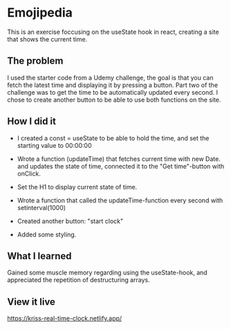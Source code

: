 # Emojipedia
This is an exercise foccusing on the useState hook in react, creating a site that shows the current time. 

## The problem
I used the starter code from a Udemy challenge, the goal is that you can fetch the latest time and displaying it by pressing a button. Part two of the challenge was to get the time to be automatically updated every second. I chose to create another button to be able to use both functions on the site. 

## How I did it
* I created a const = useState to be able to hold the time, and set the starting value to 00:00:00
* Wrote a function (updateTime) that fetches current time with new Date. and updates the state of time, connected it to the "Get time"-button with onClick. 
* Set the H1 to display current state of time. 

* Wrote a function that called the updateTime-function every second with setinterval(1000)
* Created another button: "start clock"
* Added some styling.

## What I learned
Gained some muscle memory regarding using the useState-hook, and appreciated the repetition of destructuring arrays. 

## View it live
https://kriss-real-time-clock.netlify.app/
